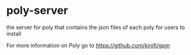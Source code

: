# poly-server
the server for poly that contains the json files of each poly for users to install

For more information on Poly go to https://github.com/kinifi/gpm
